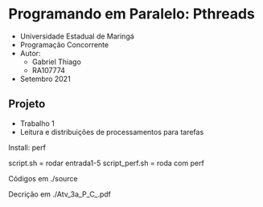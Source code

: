 # Programando em Paralelo: Pthreads

* Universidade Estadual de Maringá
* Programação Concorrente
* Autor:
  * Gabriel Thiago
  * RA107774
* Setembro 2021

## Projeto

* Trabalho 1
* Leitura e distribuições de processamentos para tarefas

Install:
  perf

script.sh = rodar entrada1-5 
script_perf.sh = roda com perf

Códigos em ./source

Decrição em ./Atv_3a_P_C_.pdf
